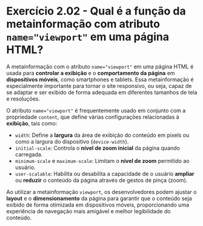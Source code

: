 # Exercício 2.02 - Qual é a função da metainformação com atributo `name="viewport"` em uma página HTML?

A metainformação com o atributo `name="viewport"` em uma página HTML é usada
para **controlar a exibição** e o **comportamento da página** em **dispositivos
móveis**, como smartphones e tablets. Essa metainformação é especialmente
importante para tornar o site responsivo, ou seja, capaz de se adaptar e ser
exibido de forma adequada em diferentes tamanhos de tela e resoluções.

O atributo `name="viewport"` é frequentemente usado em conjunto com a
propriedade `content`, que define várias configurações relacionadas à
**exibição**, tais como:

- `width`: Define a **largura** da área de exibição do conteúdo em pixels ou
    como a largura do dispositivo (`device-width`).
- `initial-scale`: Controla o **nível de zoom inicial** da página quando
    carregada.
- `minimum-scale` e `maximum-scale`: Limitam o **nível de zoom** permitido ao
    usuário.
- `user-scalable`: Habilita ou desabilita a capacidade de o usuário
    **ampliar** ou **reduzir** o conteúdo da página através de gestos de pinça
    (zoom).

Ao utilizar a metainformação `viewport`, os desenvolvedores podem ajustar o
**layout** e o **dimensionamento** da página para garantir que o conteúdo seja
exibido de forma otimizada em dispositivos móveis, proporcionando uma
experiência de navegação mais amigável e melhor legibilidade do conteúdo.
